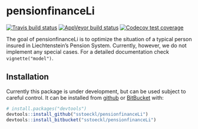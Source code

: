 
<!-- README.md is generated from README.Rmd. Please edit that file -->

# pensionfinanceLi

<!-- badges: start -->

[![Travis build
status](https://travis-ci.org/sstoeckl/pensionfinanceLi.svg?branch=master)](https://travis-ci.org/sstoeckl/pensionfinanceLi)
[![AppVeyor build
status](https://ci.appveyor.com/api/projects/status/github/sstoeckl/pensionfinanceLi?branch=master&svg=true)](https://ci.appveyor.com/project/sstoeckl/pensionfinanceLi)
[![Codecov test
coverage](https://codecov.io/gh/sstoeckl/pensionfinanceLi/branch/master/graph/badge.svg)](https://codecov.io/gh/sstoeckl/pensionfinanceLi?branch=master)
<!-- badges: end -->

The goal of pensionfinanceLi is to optimize the situation of a typical
person insured in Liechtenstein’s Pension System. Currently, however, we
do not implement any special cases. For a detailed documentation check
`vignette("model")`.

## Installation

<!-- You can install the released version of pensionfinanceLi from [CRAN](https://CRAN.R-project.org) with: -->

<!-- ```{r instpkg, eval=FALSE} -->

<!-- install.packages("pensionfinanceLi") -->

<!-- ``` -->

Currently this package is under development, but can be used subject to
careful control. It can be installed from [github](https://github.com)
or [BitBucket](https://bitbucket.org/) with:

``` r
# install.packages("devtools")
devtools::install_github("sstoeckl/pensionfinanceLi")
devtools::install_bitbucket("sstoeckl/pensionfinanceLi")
```
